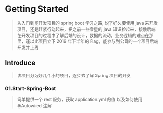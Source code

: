 # Getting Started

> 从入门到能开发项目的 spring boot 学习之路, 说了好久要使用 java 来开发项目，还是赶紧行动起来，把之前一些零星的 java 知识捡起来，接触后端在开发项目的过程中了解后端的设计，数据的流动，业务逻辑的难点在那里，谨以此项目立下 2019 年下半年的 Flag，能参与到公司的一个项目后端开发并上线

## Introduce

> 该项目分为好几个小的项目，逐步去了解 Spring 项目的开发

### 01.Start-Spring-Boot

> 简单提供一个 rest 服务，获取 application.yml 的值 以及如何使用 @Autowired 注解
